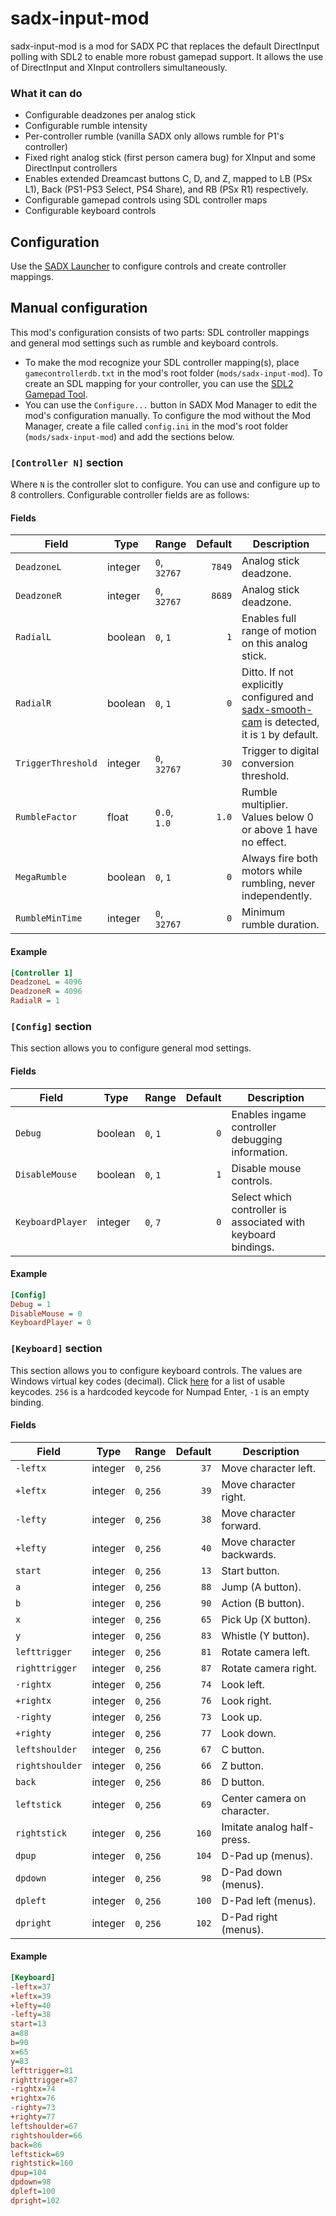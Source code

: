 # sadx-input-mod
sadx-input-mod is a mod for SADX PC that replaces the default DirectInput polling with SDL2 to enable more robust gamepad support. It allows the use of DirectInput and XInput controllers simultaneously.

### What it can do
* Configurable deadzones per analog stick
* Configurable rumble intensity
* Per-controller rumble (vanilla SADX only allows rumble for P1's controller)
* Fixed right analog stick (first person camera bug) for XInput and some DirectInput controllers
* Enables extended Dreamcast buttons C, D, and Z, mapped to LB (PSx L1), Back (PS1-PS3 Select, PS4 Share), and RB (PSx R1) respectively.
* Configurable gamepad controls using SDL controller maps
* Configurable keyboard controls

## Configuration
Use the [SADX Launcher](https://sadxmodinstaller.unreliable.network/index.php/tools/#sadx-launcher) to configure controls and create controller mappings.

## Manual configuration
This mod's configuration consists of two parts: SDL controller mappings and general mod settings such as rumble and keyboard controls.
- To make the mod recognize your SDL controller mapping(s), place `gamecontrollerdb.txt` in the mod's root folder (`mods/sadx-input-mod`). To create an SDL mapping for your controller, you can use the [SDL2 Gamepad Tool](http://www.generalarcade.com/gamepadtool).
- You can use the `Configure...` button in SADX Mod Manager to edit the mod's configuration manually. To configure the mod without the Mod Manager, create a file called `config.ini` in the mod's root folder (`mods/sadx-input-mod`) and add the sections below.

### `[Controller N]` section
Where `N` is the controller slot to configure. You can use and configure up to 8 controllers.
Configurable controller fields are as follows:

#### Fields
| Field                    | Type        | Range        | Default     | Description |
| ------------------------ | ----------- | ------------ | -----------:| ----------- |
| `DeadzoneL`              | integer     | `0`, `32767` |      `7849` | Analog stick deadzone. |
| `DeadzoneR`              | integer     | `0`, `32767` |      `8689` | Analog stick deadzone. |
| `RadialL`                | boolean     | `0`, `1`     |         `1` | Enables full range of motion on this analog stick. |
| `RadialR`                | boolean     | `0`, `1`     |         `0` | Ditto. If not explicitly configured and [sadx-smooth-cam](https://github.com/SonicFreak94/sadx-smooth-cam) is detected, it is `1` by default. |
| `TriggerThreshold`       | integer     | `0`, `32767` |        `30` | Trigger to digital conversion threshold. |
| `RumbleFactor`           | float       | `0.0`, `1.0` |       `1.0` | Rumble multiplier. Values below 0 or above 1 have no effect. |
| `MegaRumble`             | boolean     | `0`, `1`     |         `0` | Always fire both motors while rumbling, never independently. |
| `RumbleMinTime`          | integer     | `0`, `32767` |         `0` | Minimum rumble duration. |

#### Example
```ini
[Controller 1]
DeadzoneL = 4096
DeadzoneR = 4096
RadialR = 1
```

### `[Config]` section
This section allows you to configure general mod settings.

#### Fields
| Field                    | Type        | Range        | Default     | Description |
| ------------------------ | ----------- | ------------ | -----------:| ----------- |
| `Debug`                  | boolean     | `0`, `1`     |         `0` | Enables ingame controller debugging information. |
| `DisableMouse`           | boolean     | `0`, `1`     |         `1` | Disable mouse controls. |
| `KeyboardPlayer`         | integer     | `0`, `7`     |         `0` | Select which controller is associated with keyboard bindings. |

#### Example
```ini
[Config]
Debug = 1
DisableMouse = 0
KeyboardPlayer = 0
```

### `[Keyboard]` section
This section allows you to configure keyboard controls. The values are Windows virtual key codes (decimal). Click [here](http://cherrytree.at/misc/vk.htm) for a list of usable keycodes. `256` is a hardcoded keycode for Numpad Enter, `-1` is an empty binding.

#### Fields
| Field                    | Type        | Range        | Default     | Description |
| ------------------------ | ----------- | ------------ | -----------:| ----------- |
| `-leftx`                 | integer     | `0`, `256`   |       `37`  | Move character left. |
| `+leftx`                 | integer     | `0`, `256`   |       `39`  | Move character right. |
| `-lefty`                 | integer     | `0`, `256`   |       `38`  | Move character forward. |
| `+lefty`                 | integer     | `0`, `256`   |       `40`  | Move character backwards. |
| `start`                  | integer     | `0`, `256`   |       `13`  | Start button. |
| `a`                      | integer     | `0`, `256`   |       `88`  | Jump (A button). |
| `b`                      | integer     | `0`, `256`   |       `90`  | Action (B button). |
| `x`                      | integer     | `0`, `256`   |       `65`  | Pick Up (X button). |
| `y`                      | integer     | `0`, `256`   |       `83`  | Whistle (Y button). |
| `lefttrigger`            | integer     | `0`, `256`   |       `81`  | Rotate camera left. |
| `righttrigger`           | integer     | `0`, `256`   |       `87`  | Rotate camera right. |
| `-rightx`                | integer     | `0`, `256`   |       `74`  | Look left. |
| `+rightx`                | integer     | `0`, `256`   |       `76`  | Look right. |
| `-righty`                | integer     | `0`, `256`   |       `73`  | Look up. |
| `+righty`                | integer     | `0`, `256`   |       `77`  | Look down. |
| `leftshoulder`           | integer     | `0`, `256`   |       `67`  | C button. |
| `rightshoulder`          | integer     | `0`, `256`   |       `66`  | Z button. |
| `back`		           | integer     | `0`, `256`   |       `86`  | D button. |
| `leftstick`	           | integer     | `0`, `256`   |       `69`  | Center camera on character. |
| `rightstick`	           | integer     | `0`, `256`   |       `160` | Imitate analog half-press. |
| `dpup`		           | integer     | `0`, `256`   |       `104` | D-Pad up (menus). |
| `dpdown`		           | integer     | `0`, `256`   |       `98`  | D-Pad down (menus). |
| `dpleft`		           | integer     | `0`, `256`   |       `100` | D-Pad left (menus). |
| `dpright`		           | integer     | `0`, `256`   |       `102` | D-Pad right (menus). |

#### Example
```ini
[Keyboard]
-leftx=37
+leftx=39
+lefty=40
-lefty=38
start=13
a=88
b=90
x=65
y=83
lefttrigger=81
righttrigger=87
-rightx=74
+rightx=76
-righty=73
+righty=77
leftshoulder=67
rightshoulder=66
back=86
leftstick=69
rightstick=160
dpup=104
dpdown=98
dpleft=100
dpright=102
```
